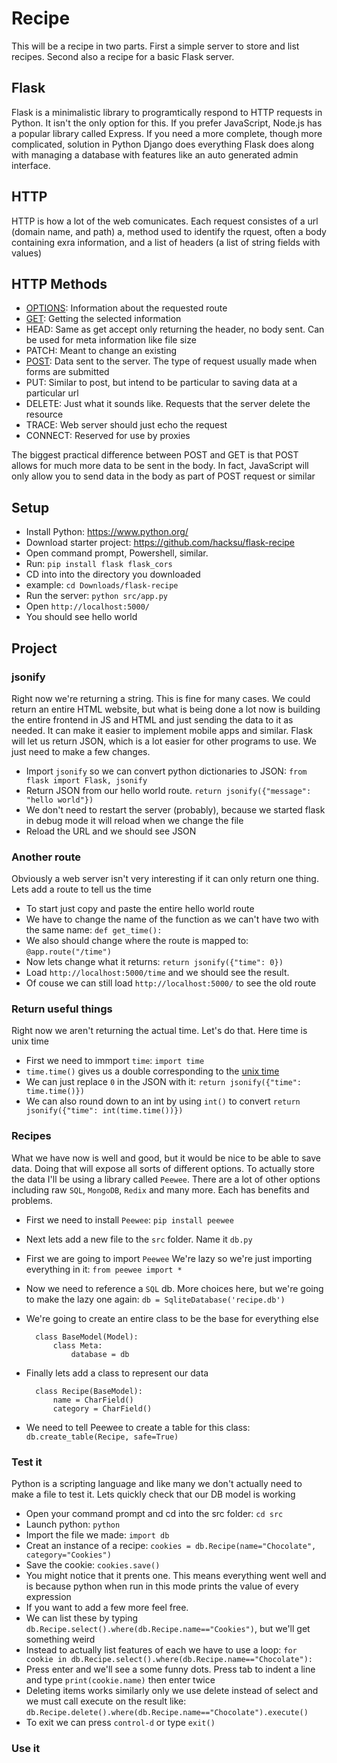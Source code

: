 # Recipe 

This will be a recipe in two parts. First a simple server to store and list recipes. Second also a recipe for a basic Flask server.

## Flask

Flask is a minimalistic library to programtically respond to HTTP requests in Python.
It isn't the only option for this. If you prefer JavaScript, Node.js has a popular library called Express. 
If you need a more complete, though more complicated, solution in Python Django does everything Flask does along with managing a database
with features like an auto generated admin interface.

## HTTP

HTTP is how a lot of the web comunicates. Each request consistes of a url (domain name, and path) a, method used to identify the rquest,
often a body containing exra information, and a list of headers (a list of string fields with values)

## HTTP Methods

* [OPTIONS](https://developer.mozilla.org/en-US/docs/Web/HTTP/Methods/OPTIONS): Information about the requested route
* [GET](https://developer.mozilla.org/en-US/docs/Web/HTTP/Methods/GET): Getting the selected information
* HEAD: Same as get accept only returning the header, no body sent. Can be used for meta information like file size
* PATCH: Meant to change an existing 
* [POST](https://developer.mozilla.org/en-US/docs/Web/HTTP/Methods/POST): Data sent to the server. The type of request usually made when forms are submitted
* PUT: Similar to post, but intend to be particular to saving data at a particular url
* DELETE: Just what it sounds like. Requests that the server delete the resource
* TRACE: Web server should just echo the request
* CONNECT: Reserved for use by proxies

The biggest practical difference between POST and GET is that POST allows for much more data to be sent in the body. In fact, JavaScript will only allow you
to send data in the body as part of POST request or similar

## Setup

* Install Python: https://www.python.org/
* Download starter project: https://github.com/hacksu/flask-recipe
* Open command prompt, Powershell, similar.
* Run: `pip install flask flask_cors`
* CD into into the directory you downloaded
 * example: `cd Downloads/flask-recipe`
* Run the server: `python src/app.py`
* Open `http://localhost:5000/`
* You should see hello world

## Project

### jsonify

Right now we're returning a string. This is fine for many cases. We could return an entire HTML website, but what is being done
a lot now is building the entire frontend in JS and HTML and just sending the data to it as needed. It can make it easier to 
implement mobile apps and similar. Flask will let us return JSON, which is a lot easier for other programs to use. We just need to make
a few changes. 

* Import `jsonify` so we can convert python dictionaries to JSON: `from flask import Flask, jsonify`
* Return JSON from our hello world route. `return jsonify({"message": "hello world"})`
* We don't need to restart the server (probably), because we started flask in debug mode it will reload when we change the file
* Reload the URL and we should see JSON


### Another route

Obviously a web server isn't very interesting if it can only return one thing. Lets add a route to tell us the time

* To start just copy and paste the entire hello world route
* We have to change the name of the function as we can't have two with the same name: `def get_time():`
* We also should change where the route is mapped to: `@app.route("/time")`
* Now lets change what it returns: `return jsonify({"time": 0})`
* Load `http://localhost:5000/time` and we should see the result.
* Of couse we can still load `http://localhost:5000/` to see the old route

### Return useful things

Right now we aren't returning the actual time. Let's do that. Here time is unix time

* First we need to immport `time`: `import time`
* `time.time()` gives us a double corresponding to the [unix time](https://en.wikipedia.org/wiki/Unix_time)
* We can just replace `0` in the JSON with it: `return jsonify({"time": time.time()})`
* We can also round down to an int by using `int()` to convert `return jsonify({"time": int(time.time())})`

### Recipes

What we have now is well and good, but it would be nice to be able to save data. Doing that will expose all sorts of different options.
To actually store the data I'll be using a library called `Peewee`. There are a lot of other options including raw `SQL`, `MongoDB`, `Redix` 
and many more. Each has benefits and problems.

* First we need to install `Peewee`: `pip install peewee`
* Next lets add a new file to the `src` folder. Name it `db.py`
* First we are going to import `Peewee` We're lazy so we're just importing everything in it: `from peewee import *`
* Now we need to reference a `SQL` db. More choices here, but we're going to make the lazy one again: `db = SqliteDatabase('recipe.db')`
* We're going to create an entire class to be the base for everything else

        class BaseModel(Model):
            class Meta:
                database = db

* Finally lets add a class to represent our data

        class Recipe(BaseModel):
            name = CharField()
            category = CharField()

* We need to tell Peewee to create a table for this class: `db.create_table(Recipe, safe=True)`

### Test it

Python is a scripting language and like many we don't actually need to make a file to test it. Lets quickly check that our DB model is working

* Open your command prompt and cd into the src folder: `cd src`
* Launch python: `python`
* Import the file we made: `import db`
* Creat an instance of a recipe: `cookies = db.Recipe(name="Chocolate", category="Cookies")`
* Save the cookie: `cookies.save()`
* You might notice that it prents one. This means everything went well and is because python when run in this mode
prints the value of every expression
* If you want to add a few more feel free.
* We can list these by typing `db.Recipe.select().where(db.Recipe.name=="Cookies")`, but we'll get something weird
* Instead to actually list features of each we have to use a loop: `for cookie in db.Recipe.select().where(db.Recipe.name=="Chocolate"):`
* Press enter and we'll see a some funny dots. Press tab to indent a line and type `print(cookie.name)` then enter twice
* Deleting items works similarly only we use delete instead of select and we must call execute on the result like: 
`db.Recipe.delete().where(db.Recipe.name=="Chocolate").execute()`
* To exit we can press `control-d` or type `exit()`

### Use it

